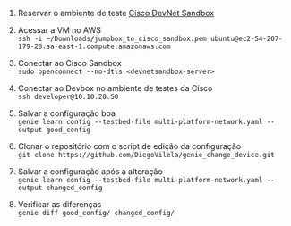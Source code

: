 1. Reservar o ambiente de teste [Cisco DevNet Sandbox](https://devnetsandbox.cisco.com/RM/Diagram/Index/756b58ba-15aa-4228-8a41-f94f684330e7?diagramType=Topology)

2. Acessar a VM no AWS<br>
```ssh -i ~/Downloads/jumpbox_to_cisco_sandbox.pem ubuntu@ec2-54-207-179-28.sa-east-1.compute.amazonaws.com```

3. Conectar ao Cisco Sandbox<br>
```sudo openconnect --no-dtls <devnetsandbox-server>```

4. Conectar ao Devbox no ambiente de testes da Cisco<br>
```ssh developer@10.10.20.50```

5. Salvar a configuração boa<br>
```genie learn config --testbed-file multi-platform-network.yaml --output good_config```

6. Clonar o repositório com o script de edição da configuração<br>
```git clone https://github.com/DiegoVilela/genie_change_device.git```

7. Salvar a configuração após a alteração<br>
```genie learn config --testbed-file multi-platform-network.yaml --output changed_config```

8. Verificar as diferenças<br>
```genie diff good_config/ changed_config/```
